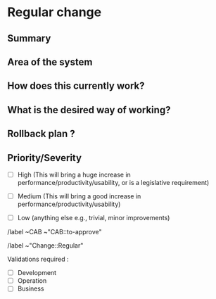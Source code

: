 # Regular change
<!-- Regular change, to be approved by the CAB before applying. -->

<!-- Severity : choose one -->
<!-- /label ~"Severity::1-Critical" --> 
<!-- /label ~"Severity::2-Major" -->
<!-- /label ~"Severity::3-Moderate" -->
<!-- /label ~"Severity::4-Minor" -->
<!-- /label ~"Severity::5-Cosmetic" -->

<!-- /confidential -->

## Summary
<!-- Outline the issue being faced, and why this required a change !-->

## Area of the system
<!-- This might only be one part, but may involve multiple sections !-->

## How does this currently work?
<!-- the current process, and any associated business rules !-->

## What is the desired way of working?
<!-- after the change, what should the process be, and what should the business rules be !-->

## Rollback plan ?
<!-- describe how to rollback the change in case the expected change is not working -->

## Priority/Severity
<!-- Delete as appropriate. The priority and severity assigned may be different to this !-->
- [ ] High (This will bring a huge increase in performance/productivity/usability, or is a legislative requirement)
- [ ] Medium (This will bring a good increase in performance/productivity/usability)
- [ ] Low (anything else e.g., trivial, minor improvements)



<!-- METADATA for project management, please leave the following lines -->
<!-- Regular change, to be approved by the CAB before applying. -->
<!-- labels for gitlab CAB issues Board -->
/label ~CAB ~"CAB::to-approve"
<!-- identify the kind of change -->
/label ~"Change::Regular" 

<!-- Validators : please fill with your gitlab user @handle -->
Validations required :
- [ ] Development
- [ ] Operation
- [ ] Business

<!-- METADATA - end -->
